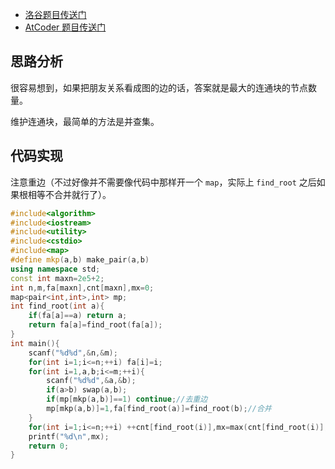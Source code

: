 - [洛谷题目传送门](https://www.luogu.com.cn/problem/AT_abc177_d)
- [AtCoder 题目传送门](https://atcoder.jp/contests/abc177/tasks/abc177_d)

## 思路分析

很容易想到，如果把朋友关系看成图的边的话，答案就是最大的连通块的节点数量。

维护连通块，最简单的方法是并查集。

## 代码实现

注意重边（不过好像并不需要像代码中那样开一个 `map`，实际上 `find_root` 之后如果根相等不合并就行了）。

```cpp
#include<algorithm>
#include<iostream>
#include<utility>
#include<cstdio>
#include<map>
#define mkp(a,b) make_pair(a,b)
using namespace std;
const int maxn=2e5+2;
int n,m,fa[maxn],cnt[maxn],mx=0;
map<pair<int,int>,int> mp;
int find_root(int a){
	if(fa[a]==a) return a;
	return fa[a]=find_root(fa[a]);
}
int main(){
	scanf("%d%d",&n,&m);
	for(int i=1;i<=n;++i) fa[i]=i;
	for(int i=1,a,b;i<=m;++i){
		scanf("%d%d",&a,&b);
		if(a>b) swap(a,b);
		if(mp[mkp(a,b)]==1) continue;//去重边
		mp[mkp(a,b)]=1,fa[find_root(a)]=find_root(b);//合并
	}
	for(int i=1;i<=n;++i) ++cnt[find_root(i)],mx=max(cnt[find_root(i)],mx);//统计答案
	printf("%d\n",mx);
	return 0;
}
```